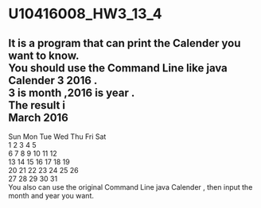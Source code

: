 # U10416008_HW3_13_4

It is a program that can print the Calender you want to know.  
You should use the Command Line like java Calender 3 2016 .  
3 is month ,2016 is year .  
The result i  
         March 2016  
-----------------------------  
 Sun Mon Tue Wed Thu Fri Sat  
           1   2   3   4   5  
   6   7   8   9  10  11  12  
  13  14  15  16  17  18  19  
  20  21  22  23  24  25  26  
  27  28  29  30  31  
You also can use the original Command Line java Calender , then input the month and year you want.  

